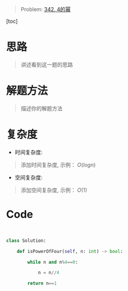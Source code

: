 > Problem: [342. 4的幂](https://leetcode.cn/problems/power-of-four/description/)

[toc]

# 思路

> 讲述看到这一题的思路

# 解题方法

> 描述你的解题方法

# 复杂度

- 时间复杂度:

> 添加时间复杂度, 示例： $O(logn)$

- 空间复杂度:

> 添加空间复杂度, 示例： $O(1)$

# Code

```python


class Solution:

    def isPowerOfFour(self, n: int) -> bool:

        while n and n%4==0:

            n = n//4

        return n==1

```
